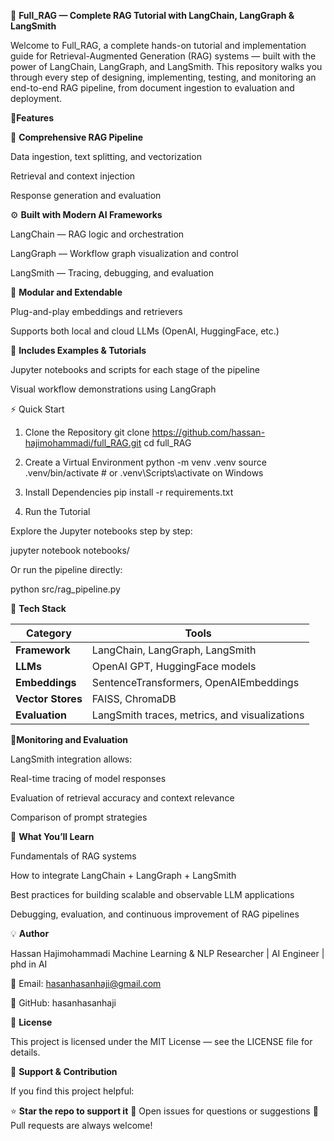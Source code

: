 🧠 **Full_RAG — Complete RAG Tutorial with LangChain, LangGraph & LangSmith**


Welcome to Full_RAG, a complete hands-on tutorial and implementation guide for Retrieval-Augmented Generation (RAG) systems — built with the power of LangChain, LangGraph, and LangSmith.
This repository walks you through every step of designing, implementing, testing, and monitoring an end-to-end RAG pipeline, from document ingestion to evaluation and deployment.

🚀**Features**

📘 **Comprehensive RAG Pipeline**

Data ingestion, text splitting, and vectorization

Retrieval and context injection

Response generation and evaluation

⚙️ **Built with Modern AI Frameworks**

LangChain — RAG logic and orchestration

LangGraph — Workflow graph visualization and control

LangSmith — Tracing, debugging, and evaluation

🧩 **Modular and Extendable**

Plug-and-play embeddings and retrievers

Supports both local and cloud LLMs (OpenAI, HuggingFace, etc.)

🧠 **Includes Examples & Tutorials**

Jupyter notebooks and scripts for each stage of the pipeline

Visual workflow demonstrations using LangGraph

⚡ Quick Start
1. Clone the Repository
git clone https://github.com/hassan-hajimohammadi/full_RAG.git
cd full_RAG

2. Create a Virtual Environment
python -m venv .venv
source .venv/bin/activate     # or .venv\Scripts\activate on Windows

3. Install Dependencies
pip install -r requirements.txt

4. Run the Tutorial

Explore the Jupyter notebooks step by step:

jupyter notebook notebooks/

Or run the pipeline directly:

python src/rag_pipeline.py

🧩 **Tech Stack**

| **Category**      | **Tools**                                     |
| ----------------- | --------------------------------------------- |
| **Framework**     | LangChain, LangGraph, LangSmith               |
| **LLMs**          | OpenAI GPT, HuggingFace models                |
| **Embeddings**    | SentenceTransformers, OpenAIEmbeddings        |
| **Vector Stores** | FAISS, ChromaDB                               |
| **Evaluation**    | LangSmith traces, metrics, and visualizations |


🧪**Monitoring and Evaluation**

LangSmith integration allows:

Real-time tracing of model responses

Evaluation of retrieval accuracy and context relevance

Comparison of prompt strategies

🧠 **What You’ll Learn**

Fundamentals of RAG systems

How to integrate LangChain + LangGraph + LangSmith

Best practices for building scalable and observable LLM applications

Debugging, evaluation, and continuous improvement of RAG pipelines

💡 **Author**

Hassan Hajimohammadi
Machine Learning & NLP Researcher | AI Engineer | phd in AI

📧 Email: hasanhasanhaji@gmail.com

🐙 GitHub: hasanhasanhaji

🪪 **License**

This project is licensed under the MIT License — see the LICENSE
 file for details.

🌟 **Support & Contribution**

If you find this project helpful:

⭐ **Star the repo to support it**
🐛 Open issues for questions or suggestions
🤝 Pull requests are always welcome!
